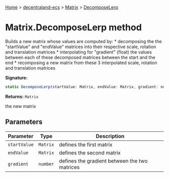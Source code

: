 [Home](./index) &gt; [decentraland-ecs](./decentraland-ecs.md) &gt; [Matrix](./decentraland-ecs.matrix.md) &gt; [DecomposeLerp](./decentraland-ecs.matrix.decomposelerp.md)

# Matrix.DecomposeLerp method

Builds a new matrix whose values are computed by: \* decomposing the the "startValue" and "endValue" matrices into their respective scale, rotation and translation matrices \* interpolating for "gradient" (float) the values between each of these decomposed matrices between the start and the end \* recomposing a new matrix from these 3 interpolated scale, rotation and translation matrices

**Signature:**
```javascript
static DecomposeLerp(startValue: Matrix, endValue: Matrix, gradient: number): Matrix;
```
**Returns:** `Matrix`

the new matrix

## Parameters

|  Parameter | Type | Description |
|  --- | --- | --- |
|  `startValue` | `Matrix` | defines the first matrix |
|  `endValue` | `Matrix` | defines the second matrix |
|  `gradient` | `number` | defines the gradient between the two matrices |

